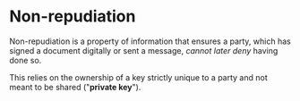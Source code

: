 # Non-repudiation

Non-repudiation is a property of information that ensures a party, which has signed a document digitally or sent a message, _cannot later deny_ having done so.

This relies on the ownership of a key strictly unique to a party and not meant to be shared ("**private key**").
